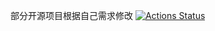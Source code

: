 部分开源项目根据自己需求修改
[![Actions Status](https://github.com/onewayticket255/DesktopNeteaseLyric/workflows/Build/badge.svg)](https://github.com/onewayticket255/DesktopNeteaseLyric/actions)